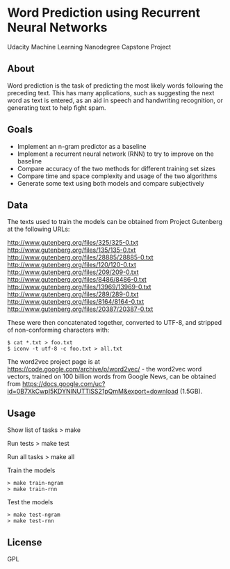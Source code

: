 
# Word Prediction using Recurrent Neural Networks

Udacity Machine Learning Nanodegree Capstone Project


## About

Word prediction is the task of predicting the most likely words following the
preceding text. This has many applications, such as suggesting the next word as
text is entered, as an aid in speech and handwriting recognition, or generating
text to help fight spam.


## Goals

* Implement an n-gram predictor as a baseline
* Implement a recurrent neural network (RNN) to try to improve on the baseline
* Compare accuracy of the two methods for different training set sizes
* Compare time and space complexity and usage of the two algorithms
* Generate some text using both models and compare subjectively


## Data

The texts used to train the models can be obtained from Project Gutenberg at the
following URLs:

http://www.gutenberg.org/files/325/325-0.txt
http://www.gutenberg.org/files/135/135-0.txt
http://www.gutenberg.org/files/28885/28885-0.txt
http://www.gutenberg.org/files/120/120-0.txt
http://www.gutenberg.org/files/209/209-0.txt
http://www.gutenberg.org/files/8486/8486-0.txt
http://www.gutenberg.org/files/13969/13969-0.txt
http://www.gutenberg.org/files/289/289-0.txt
http://www.gutenberg.org/files/8164/8164-0.txt
http://www.gutenberg.org/files/20387/20387-0.txt

These were then concatenated together, converted to UTF-8, and stripped of non-conforming characters with:

    $ cat *.txt > foo.txt
    $ iconv -t utf-8 -c foo.txt > all.txt

The word2vec project page is at https://code.google.com/archive/p/word2vec/ -
the word2vec word vectors, trained on 100 billion words from Google News, can be
obtained from https://docs.google.com/uc?id=0B7XkCwpI5KDYNlNUTTlSS21pQmM&export=download
(1.5GB).


## Usage

Show list of tasks
    > make

Run tests
    > make test

Run all tasks
    > make all
    
Train the models

    > make train-ngram
    > make train-rnn

Test the models

    > make test-ngram
    > make test-rnn


## License

GPL
